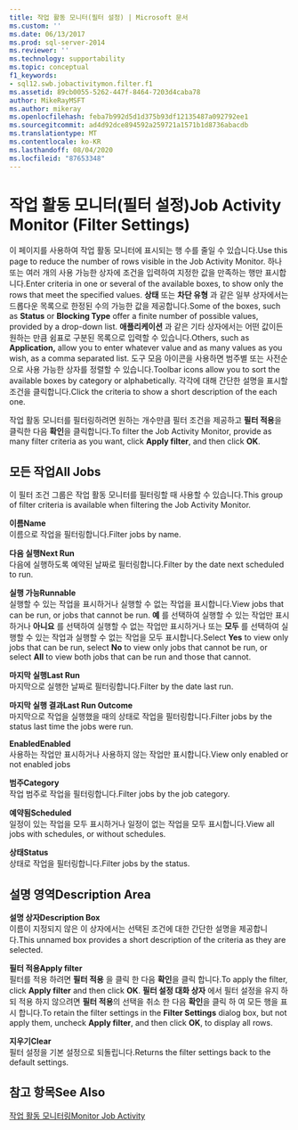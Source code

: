 ```yaml
---
title: 작업 활동 모니터(필터 설정) | Microsoft 문서
ms.custom: ''
ms.date: 06/13/2017
ms.prod: sql-server-2014
ms.reviewer: ''
ms.technology: supportability
ms.topic: conceptual
f1_keywords:
- sql12.swb.jobactivitymon.filter.f1
ms.assetid: 89cb0055-5262-447f-8464-7203d4caba78
author: MikeRayMSFT
ms.author: mikeray
ms.openlocfilehash: feba7b992d5d1d375b93df12135487a092792ee1
ms.sourcegitcommit: ad4d92dce894592a259721a1571b1d8736abacdb
ms.translationtype: MT
ms.contentlocale: ko-KR
ms.lasthandoff: 08/04/2020
ms.locfileid: "87653348"
---
```

# <a name="job-activity-monitor-filter-settings"></a><span data-ttu-id="b9340-102">작업 활동 모니터(필터 설정)</span><span class="sxs-lookup"><span data-stu-id="b9340-102">Job Activity Monitor (Filter Settings)</span></span>
  <span data-ttu-id="b9340-103">이 페이지를 사용하여 작업 활동 모니터에 표시되는 행 수를 줄일 수 있습니다.</span><span class="sxs-lookup"><span data-stu-id="b9340-103">Use this page to reduce the number of rows visible in the Job Activity Monitor.</span></span> <span data-ttu-id="b9340-104">하나 또는 여러 개의 사용 가능한 상자에 조건을 입력하여 지정한 값을 만족하는 행만 표시합니다.</span><span class="sxs-lookup"><span data-stu-id="b9340-104">Enter criteria in one or several of the available boxes, to show only the rows that meet the specified values.</span></span> <span data-ttu-id="b9340-105">**상태** 또는 **차단 유형** 과 같은 일부 상자에서는 드롭다운 목록으로 한정된 수의 가능한 값을 제공합니다.</span><span class="sxs-lookup"><span data-stu-id="b9340-105">Some of the boxes, such as **Status** or **Blocking Type** offer a finite number of possible values, provided by a drop-down list.</span></span> <span data-ttu-id="b9340-106">**애플리케이션** 과 같은 기타 상자에서는 어떤 값이든 원하는 만큼 쉼표로 구분된 목록으로 입력할 수 있습니다.</span><span class="sxs-lookup"><span data-stu-id="b9340-106">Others, such as **Application,** allow you to enter whatever value and as many values as you wish, as a comma separated list.</span></span> <span data-ttu-id="b9340-107">도구 모음 아이콘을 사용하면 범주별 또는 사전순으로 사용 가능한 상자를 정렬할 수 있습니다.</span><span class="sxs-lookup"><span data-stu-id="b9340-107">Toolbar icons allow you to sort the available boxes by category or alphabetically.</span></span> <span data-ttu-id="b9340-108">각각에 대해 간단한 설명을 표시할 조건을 클릭합니다.</span><span class="sxs-lookup"><span data-stu-id="b9340-108">Click the criteria to show a short description of the each one.</span></span>  
  
 <span data-ttu-id="b9340-109">작업 활동 모니터를 필터링하려면 원하는 개수만큼 필터 조건을 제공하고 **필터 적용**을 클릭한 다음 **확인**을 클릭합니다.</span><span class="sxs-lookup"><span data-stu-id="b9340-109">To filter the Job Activity Monitor, provide as many filter criteria as you want, click **Apply filter**, and then click **OK**.</span></span>  
  
## <a name="all-jobs"></a><span data-ttu-id="b9340-110">모든 작업</span><span class="sxs-lookup"><span data-stu-id="b9340-110">All Jobs</span></span>  
 <span data-ttu-id="b9340-111">이 필터 조건 그룹은 작업 활동 모니터를 필터링할 때 사용할 수 있습니다.</span><span class="sxs-lookup"><span data-stu-id="b9340-111">This group of filter criteria is available when filtering the Job Activity Monitor.</span></span>  
  
 <span data-ttu-id="b9340-112">**이름**</span><span class="sxs-lookup"><span data-stu-id="b9340-112">**Name**</span></span>  
 <span data-ttu-id="b9340-113">이름으로 작업을 필터링합니다.</span><span class="sxs-lookup"><span data-stu-id="b9340-113">Filter jobs by name.</span></span>  
  
 <span data-ttu-id="b9340-114">**다음 실행**</span><span class="sxs-lookup"><span data-stu-id="b9340-114">**Next Run**</span></span>  
 <span data-ttu-id="b9340-115">다음에 실행하도록 예약된 날짜로 필터링합니다.</span><span class="sxs-lookup"><span data-stu-id="b9340-115">Filter by the date next scheduled to run.</span></span>  
  
 <span data-ttu-id="b9340-116">**실행 가능**</span><span class="sxs-lookup"><span data-stu-id="b9340-116">**Runnable**</span></span>  
 <span data-ttu-id="b9340-117">실행할 수 있는 작업을 표시하거나 실행할 수 없는 작업을 표시합니다.</span><span class="sxs-lookup"><span data-stu-id="b9340-117">View jobs that can be run, or jobs that cannot be run.</span></span> <span data-ttu-id="b9340-118">**예** 를 선택하여 실행할 수 있는 작업만 표시하거나 **아니요** 를 선택하여 실행할 수 없는 작업만 표시하거나 또는 **모두** 를 선택하여 실행할 수 있는 작업과 실행할 수 없는 작업을 모두 표시합니다.</span><span class="sxs-lookup"><span data-stu-id="b9340-118">Select **Yes** to view only jobs that can be run, select **No** to view only jobs that cannot be run, or select **All** to view both jobs that can be run and those that cannot.</span></span>  
  
 <span data-ttu-id="b9340-119">**마지막 실행**</span><span class="sxs-lookup"><span data-stu-id="b9340-119">**Last Run**</span></span>  
 <span data-ttu-id="b9340-120">마지막으로 실행한 날짜로 필터링합니다.</span><span class="sxs-lookup"><span data-stu-id="b9340-120">Filter by the date last run.</span></span>  
  
 <span data-ttu-id="b9340-121">**마지막 실행 결과**</span><span class="sxs-lookup"><span data-stu-id="b9340-121">**Last Run Outcome**</span></span>  
 <span data-ttu-id="b9340-122">마지막으로 작업을 실행했을 때의 상태로 작업을 필터링합니다.</span><span class="sxs-lookup"><span data-stu-id="b9340-122">Filter jobs by the status last time the jobs were run.</span></span>  
  
 <span data-ttu-id="b9340-123">**Enabled**</span><span class="sxs-lookup"><span data-stu-id="b9340-123">**Enabled**</span></span>  
 <span data-ttu-id="b9340-124">사용하는 작업만 표시하거나 사용하지 않는 작업만 표시합니다.</span><span class="sxs-lookup"><span data-stu-id="b9340-124">View only enabled or not enabled jobs</span></span>  
  
 <span data-ttu-id="b9340-125">**범주**</span><span class="sxs-lookup"><span data-stu-id="b9340-125">**Category**</span></span>  
 <span data-ttu-id="b9340-126">작업 범주로 작업을 필터링합니다.</span><span class="sxs-lookup"><span data-stu-id="b9340-126">Filter jobs by the job category.</span></span>  
  
 <span data-ttu-id="b9340-127">**예약됨**</span><span class="sxs-lookup"><span data-stu-id="b9340-127">**Scheduled**</span></span>  
 <span data-ttu-id="b9340-128">일정이 있는 작업을 모두 표시하거나 일정이 없는 작업을 모두 표시합니다.</span><span class="sxs-lookup"><span data-stu-id="b9340-128">View all jobs with schedules, or without schedules.</span></span>  
  
 <span data-ttu-id="b9340-129">**상태**</span><span class="sxs-lookup"><span data-stu-id="b9340-129">**Status**</span></span>  
 <span data-ttu-id="b9340-130">상태로 작업을 필터링합니다.</span><span class="sxs-lookup"><span data-stu-id="b9340-130">Filter jobs by the status.</span></span>  
  
## <a name="description-area"></a><span data-ttu-id="b9340-131">설명 영역</span><span class="sxs-lookup"><span data-stu-id="b9340-131">Description Area</span></span>  
 <span data-ttu-id="b9340-132">**설명 상자**</span><span class="sxs-lookup"><span data-stu-id="b9340-132">**Description Box**</span></span>  
 <span data-ttu-id="b9340-133">이름이 지정되지 않은 이 상자에서는 선택된 조건에 대한 간단한 설명을 제공합니다.</span><span class="sxs-lookup"><span data-stu-id="b9340-133">This unnamed box provides a short description of the criteria as they are selected.</span></span>  
  
 <span data-ttu-id="b9340-134">**필터 적용**</span><span class="sxs-lookup"><span data-stu-id="b9340-134">**Apply filter**</span></span>  
 <span data-ttu-id="b9340-135">필터를 적용 하려면 **필터 적용** 을 클릭 한 다음 **확인**을 클릭 합니다.</span><span class="sxs-lookup"><span data-stu-id="b9340-135">To apply the filter, click **Apply filter** and then click **OK**.</span></span> <span data-ttu-id="b9340-136">**필터 설정 대화 상자** 에서 필터 설정을 유지 하 되 적용 하지 않으려면 **필터 적용**의 선택을 취소 한 다음 **확인**을 클릭 하 여 모든 행을 표시 합니다.</span><span class="sxs-lookup"><span data-stu-id="b9340-136">To retain the filter settings in the **Filter Settings** dialog box, but not apply them, uncheck **Apply filter**, and then click **OK**, to display all rows.</span></span>  
  
 <span data-ttu-id="b9340-137">**지우기**</span><span class="sxs-lookup"><span data-stu-id="b9340-137">**Clear**</span></span>  
 <span data-ttu-id="b9340-138">필터 설정을 기본 설정으로 되돌립니다.</span><span class="sxs-lookup"><span data-stu-id="b9340-138">Returns the filter settings back to the default settings.</span></span>  
  
## <a name="see-also"></a><span data-ttu-id="b9340-139">참고 항목</span><span class="sxs-lookup"><span data-stu-id="b9340-139">See Also</span></span>  
 [<span data-ttu-id="b9340-140">작업 활동 모니터링</span><span class="sxs-lookup"><span data-stu-id="b9340-140">Monitor Job Activity</span></span>](../../ssms/agent/monitor-job-activity.md)  
  
  
